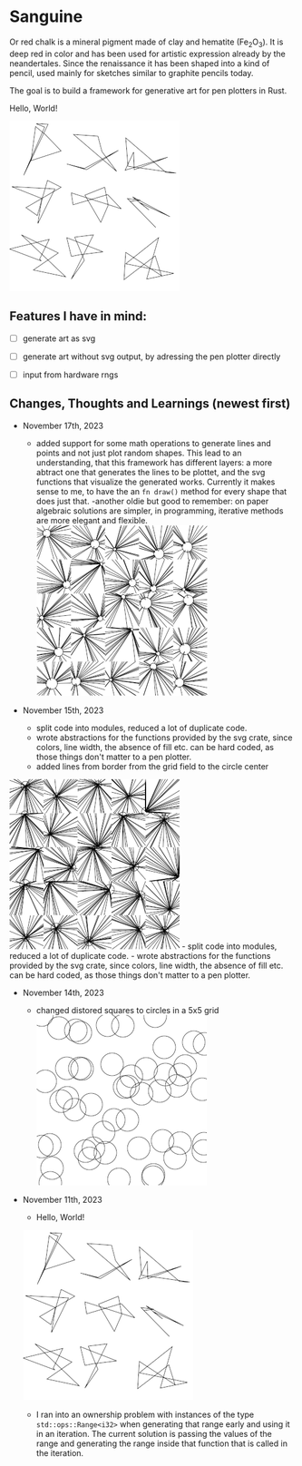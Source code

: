 # Sanguine

Or red chalk is a mineral pigment made of clay and hematite (Fe<sub>2</sub>O<sub>3</sub>). It is deep red in color and has been used for artistic expression already by the neandertales. 
Since the renaissance it has been shaped into a kind of pencil, used mainly for sketches similar to graphite pencils today.

The goal is to build a framework for generative art for pen plotters in Rust.

Hello, World!

![Hello, World! a 3 by 3 grid of 9 groups of 2 distorted squares, black lines on white ground](https://github.com/Mirabellensaft/sanguine/blob/main/images/hello_world.png?raw=true)

## Features I have in mind:

- [ ] generate art as svg
- [ ] generate art without svg output, by adressing the pen plotter directly
- [ ] input from hardware rngs


## Changes, Thoughts and Learnings (newest first)
- November 17th, 2023
    - added support for some math operations to generate lines and points and not just plot random shapes. This lead to an understanding, that this framework has different layers: a more abtract one that generates the lines to be plottet, and the svg functions that visualize the generated works. Currently it makes sense to me, to have the an `fn draw()` method for every shape that does just that. 
    -another oldie but good to remember: on paper algebraic solutions are simpler, in programming, iterative methods are more elegant and flexible. 
![a 5x5 grid of the star burst shape, lines sort of end at the circle. sort of.](https://github.com/Mirabellensaft/sanguine/blob/main/images/image_00005.png?raw=true)

- November 15th, 2023
    - split code into modules, reduced a lot of duplicate code.
    - wrote abstractions for the functions provided by the svg crate, since colors, line width, the absence of fill etc. can be hard coded, as those things don't matter to a pen plotter.
    - added lines from border from the grid field to the circle center

![a 5x5 grid of random circles with lines going from the field border to the center of the circle. The star burst shape](https://github.com/Mirabellensaft/sanguine/blob/main/images/image_00003.png?raw=true)
    - split code into modules, reduced a lot of duplicate code.
    - wrote abstractions for the functions provided by the svg crate, since colors, line width, the absence of fill etc. can be hard coded, as those things don't matter to a pen plotter. 

- November 14th, 2023
    - changed distored squares to circles in a 5x5 grid
![groups of 2 cirles in a 5 by 5 grid, black lines on white ground](https://github.com/Mirabellensaft/sanguine/blob/main/images/image_00001.png?raw=true)


- November 11th, 2023
    - Hello, World!
      
    ![Hello, World! a 3 by 3 grid of 9 groups of 2 distorted squares, black lines on white ground](https://github.com/Mirabellensaft/sanguine/blob/main/images/hello_world.png?raw=true)
  
    - I ran into an ownership problem with instances of the type `std::ops::Range<i32>` when generating that range early and using it in an iteration. The current solution is passing the values of the range and generating the range inside that function that is called in the iteration.
